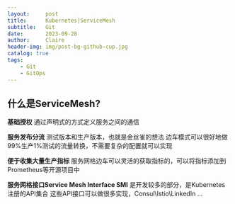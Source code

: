 ```yaml
---
layout:     post
title:      Kubernetes|ServiceMesh
subtitle:   Git
date:       2023-09-28
author:     Claire
header-img: img/post-bg-github-cup.jpg
catalog: true
tags:
    - Git
    - GitOps
---
```


## 什么是ServiceMesh?

**基础授权**
通过声明式的方式定义服务之间的通信

**服务发布分流**
测试版本和生产版本，也就是金丝雀的想法
边车模式可以很好地做99%生产1%测试的流量转换，不需要复杂的配置就可以实现

**便于收集大量生产指标**
服务网格边车可以灵活的获取指标的，可以将指标添加到Prometheus等开源项目中

**服务网格接口Service Mesh Interface SMI**
是开发较多的部分，是Kubernetes 注册的API集合
这些API接口可以做很多实现，Consul\Istio\LinkedIn ...
